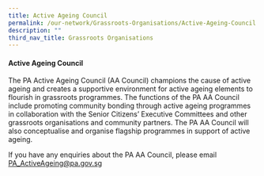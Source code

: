 ```yaml
---
title: Active Ageing Council
permalink: /our-network/Grassroots-Organisations/Active-Ageing-Council
description: ""
third_nav_title: Grassroots Organisations
---
```

#### Active Ageing Council

The PA Active Ageing Council (AA Council) champions the cause of active ageing and creates a supportive environment for active ageing elements to flourish in grassroots programmes. The functions of the PA AA Council include promoting community bonding through active ageing programmes in collaboration with the Senior Citizens’ Executive Committees and other grassroots organisations and community partners. The PA AA Council will also conceptualise and organise flagship programmes in support of active ageing.

If you have any enquiries about the PA AA Council, please email   PA_ActiveAgeing@pa.gov.sg